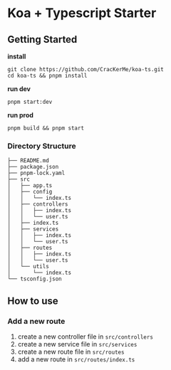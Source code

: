 # Koa + Typescript Starter

## Getting Started
**install**
```shell
git clone https://github.com/CracKerMe/koa-ts.git
cd koa-ts && pnpm install
```

**run dev**
```shell
pnpm start:dev
```

**run prod**
```shell
pnpm build && pnpm start
```


### Directory Structure
```
├── README.md
├── package.json
├── pnpm-lock.yaml
├── src
│   ├── app.ts
│   ├── config
│   │   └── index.ts
│   ├── controllers
│   │   ├── index.ts
│   │   └── user.ts
│   ├── index.ts
│   ├── services
│   │   ├── index.ts
│   │   └── user.ts
│   ├── routes
│   │   ├── index.ts
│   │   └── user.ts
│   └── utils
│       └── index.ts
└── tsconfig.json
```

## How to use
### Add a new route
1. create a new controller file in `src/controllers`
2. create a new service file in `src/services`
3. create a new route file in `src/routes`
4. add a new route in `src/routes/index.ts`
